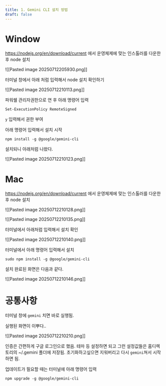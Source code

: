 ```yaml
---
title: 1. Gemini CLI 설치 방법
draft: false
---
```

# Window

https://nodejs.org/en/download/current 에서 운영체제에 맞는 인스톨러를 다운한 후 node 설치

![[Pasted image 20250712205930.png]]

터미널 창에서 아래 처럼 입력해서 node 설치 확인하기

![[Pasted image 20250712210113.png]]

파워쉘 관리자권한으로 연 후 아래 명령어 입력

`Set-ExecutionPolicy RemoteSigned`

`y` 입력해서 권한 부여

아래 명령어 입력해서 설치 시작

`npm install -g @google/gemini-cli`

설치되니 아래처럼 나왔다.

![[Pasted image 20250712210123.png]]

# Mac

https://nodejs.org/en/download/current 에서 운영체제에 맞는 인스톨러를 다운한 후 node 설치

![[Pasted image 20250712210128.png]]

![[Pasted image 20250712210135.png]]

터미널에서 아래처럼 입력해서 설치 확인

![[Pasted image 20250712210140.png]]

터미널에서 아래 명령어 입력해서 설치

`sudo npm install -g @google/gemini-cli`

설치 완료된 화면은 다음과 같다.

![[Pasted image 20250712210146.png]]

# 공통사항

터미널 창에 `gemini` 치면 바로 실행됨.

실행된 화면이 이뿌다..

![[Pasted image 20250712210210.png]]

인증은 간편하게 구글 로그인으로 했음. 테마 등 설정하면 되고 그런 설정값들은 홈디렉토리의 ~/.gemini 폴더에 저장됨. 초기화하고싶으면 지워버리고 다시 `gemini`쳐서 시작하면 됨.

업데이트가 필요할 때는 터미널에 아래 명령어 입력

`npm upgrade -g @google/gemini-cli`